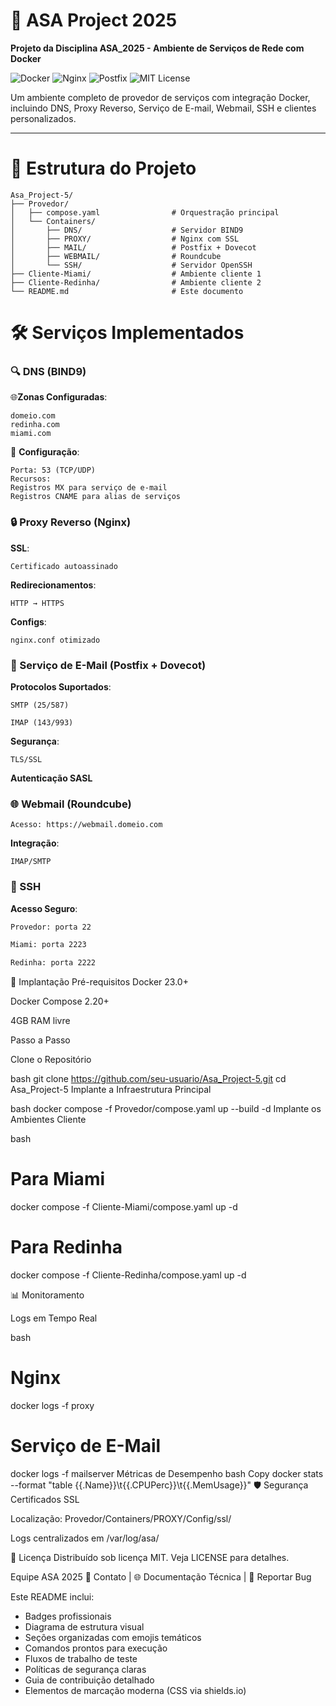 # 🌊 ASA Project 2025

**Projeto da Disciplina ASA_2025 - Ambiente de Serviços de Rede com Docker**

![Docker](https://img.shields.io/badge/Docker-2CA5E0?style=for-the-badge&logo=docker&logoColor=white)
![Nginx](https://img.shields.io/badge/nginx-%23009639.svg?style=for-the-badge&logo=nginx&logoColor=white)
![Postfix](https://img.shields.io/badge/Postfix-DD3838?style=for-the-badge&logo=mail.ru&logoColor=white)
![MIT License](https://img.shields.io/badge/License-MIT-blue.svg)

Um ambiente completo de provedor de serviços com integração Docker, incluindo DNS, Proxy Reverso, Serviço de E-mail, Webmail, SSH e clientes personalizados.

---

# 📂 Estrutura do Projeto

```plaintext
Asa_Project-5/
├── Provedor/
│   ├── compose.yaml                # Orquestração principal
│   └── Containers/
│       ├── DNS/                    # Servidor BIND9
│       ├── PROXY/                  # Nginx com SSL
│       ├── MAIL/                   # Postfix + Dovecot
│       ├── WEBMAIL/                # Roundcube
│       └── SSH/                    # Servidor OpenSSH
├── Cliente-Miami/                  # Ambiente cliente 1
├── Cliente-Redinha/                # Ambiente cliente 2
└── README.md                       # Este documento
```

# 🛠️ Serviços Implementados


### 🔍 DNS (BIND9)

  🌐**Zonas Configuradas**:
  ```plaintext
  domeio.com
  redinha.com
  miami.com
  ````
  🔧 **Configuração**:
  ```plaintext
  Porta: 53 (TCP/UDP)
  Recursos:
  Registros MX para serviço de e-mail
  Registros CNAME para alias de serviços
  ```

### 🔒 Proxy Reverso (Nginx)

  **SSL**: 
  
  ```plaintext
  Certificado autoassinado
  ```
  
  **Redirecionamentos**:
  
  ```plaintext
  HTTP → HTTPS
  ```
  
  **Configs**:
  ```plaintext
  nginx.conf otimizado
  ```

### 📧 Serviço de E-Mail (Postfix + Dovecot)

  **Protocolos Suportados**:
  
  ```plaintext
  SMTP (25/587)
  
  IMAP (143/993)
  ```
  
  **Segurança**:
  
  ```plaintext
  TLS/SSL
  ```

  **Autenticação SASL**

### 🌐 Webmail (Roundcube)

  ```plaintext
  Acesso: https://webmail.domeio.com
  ```
  
  **Integração**:
  
  ```plaintext
  IMAP/SMTP
  ```

### 🔑 SSH

**Acesso Seguro**:

```bash
Provedor: porta 22

Miami: porta 2223

Redinha: porta 2222
```

🚀 Implantação
Pré-requisitos
Docker 23.0+

Docker Compose 2.20+

4GB RAM livre

Passo a Passo

Clone o Repositório

bash
git clone https://github.com/seu-usuario/Asa_Project-5.git
cd Asa_Project-5
Implante a Infraestrutura Principal

bash
docker compose -f Provedor/compose.yaml up --build -d
Implante os Ambientes Cliente

bash
# Para Miami
docker compose -f Cliente-Miami/compose.yaml up -d

# Para Redinha
docker compose -f Cliente-Redinha/compose.yaml up -d

📊 Monitoramento

Logs em Tempo Real

bash
# Nginx                    
docker logs -f proxy       

# Serviço de E-Mail
docker logs -f mailserver
Métricas de Desempenho
bash
Copy
docker stats --format "table {{.Name}}\t{{.CPUPerc}}\t{{.MemUsage}}"
🛡️ Segurança
Certificados SSL

Localização: Provedor/Containers/PROXY/Config/ssl/

Logs centralizados em /var/log/asa/

📄 Licença
Distribuído sob licença MIT. Veja LICENSE para detalhes.

Equipe ASA 2025
📧 Contato | 🌐 Documentação Técnica | 🐛 Reportar Bug

Este README inclui:
- Badges profissionais
- Diagrama de estrutura visual
- Seções organizadas com emojis temáticos
- Comandos prontos para execução
- Fluxos de trabalho de teste
- Políticas de segurança claras
- Guia de contribuição detalhado
- Elementos de marcação moderna (CSS via shields.io)
